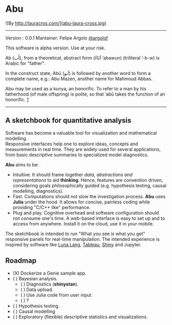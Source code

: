 # Abu  
![By http://lauracros.com/](abu-laura-cross.jpg)

---  

Version  : 0.0.1
Mantainer: Felipe Argolo [@argolof](https://github.com/fargolo)  

This software is alpha version. Use at your risk.  

Ab (أَب), from a theoretical, abstract form (آبَاءٌ ʼabawun) (triliteral ʼ-b-w) is Arabic for "father".  

In the construct state, Abū (أبو) is followed by another word to form a complete name, e.g.: Abu Mazen, another name for Mahmoud Abbas.  

Abu may be used as a kunya, an honorific. To refer to a man by his fatherhood (of male offspring) is polite, so that ʼabū takes the function of an honorific. [1](https://en.wikipedia.org/wiki/Ab_(Semitic))  

---  

## A sketchbook for quantitative analysis  

Software has become a valuable tool for visualization and mathematical modelling.  
Responsive interfaces help one to explore ideas, concepts and measurements in real time. They are widely used for several applications, from basic descriptive summaries to specialized model diagnostics.   

**Abu** aims to be:  
* Intuitive. It should frame together *data, abstractions and representations* to aid **thinking**. Hence, features are convention driven, considering goals philosophically guided (e.g. hypothesis testing, causal modelling, diagnostics).   
* Fast. Computations should not slow the investigation process. **Abu** uses **Julia** under the hood. It allows for concise, painless coding while providing "C/C++ like" performance.  
* Plug and play. Cognitive overhead and software configuration should not consume one's time. A web-based interface is easy to set up and to access from anywhere. Install it on the cloud, use it in your mobile.  

The sketchbook is intended to run "What you see is what you get" responsive panels for real-time manipulation. The intended experience is inspired by software like [Luna Lang](https://docs.luna-lang.org/), [Tableau](https://www.tableau.com/), [Shiny](https://shiny.rstudio.com/) and Jupyter.  

## Roadmap

* (X) Dockerize a Genie sample app.  
* ( ) Bayesian analysis.  
	* ( ) Diagnostics (**shinystan**). 
	* ( ) Data upload. 
	* ( ) Use Julia code from user input.  
	* ( ) ?
* ( ) Hypothesis testing.
* ( ) Causal modelling
* ( ) Exploratory (flexible) descriptive statistics and visualizations. 
